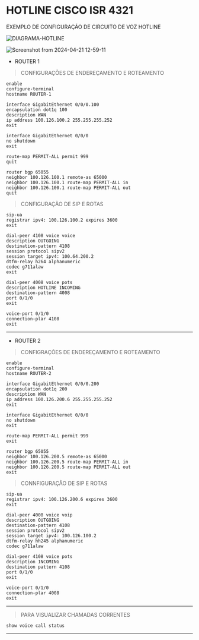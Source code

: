 # HOTLINE CISCO ISR 4321
EXEMPLO DE CONFIGURAÇÃO DE CIRCUITO DE VOZ HOTLINE

![DIAGRAMA-HOTLINE](https://github.com/Lucasolizz/HOTLINE-CISCO_4321/assets/90730521/7f70777e-cfe5-40a4-b493-d975d531c518)

![Screenshot from 2024-04-21 12-59-11](https://github.com/Lucasolizz/HOTLINE-CISCO_4321/assets/90730521/62efac6b-cf56-4a6d-a232-b62a5f1c211e)

- ROUTER 1
> CONFIGURAÇÕES DE ENDEREÇAMENTO E ROTEAMENTO

 
```
enable
configure-terminal
hostname ROUTER-1

interface GigabitEthernet 0/0/0.100
encapsulation dot1q 100
description WAN
ip address 100.126.100.2 255.255.255.252
exit

interface GigabitEthernet 0/0/0
no shutdown
exit

route-map PERMIT-ALL permit 999
quit

router bgp 65055
neighbor 100.126.100.1 remote-as 65000
neighbor 100.126.100.1 route-map PERMIT-ALL in
neighbor 100.126.100.1 route-map PERMIT-ALL out 
quit
```
> CONFIGURAÇÃO DE SIP E ROTAS

```
sip-ua
registrar ipv4: 100.126.100.2 expires 3600
exit

dial-peer 4108 voice voice
description OUTGOING
destination-pattern 4108
session protocol sipv2
session target ipv4: 100.64.200.2
dtfm-relay h264 alphanumeric
codec g711alaw
exit

dial-peer 4008 voice pots
description HOTLINE INCOMING
destination-pattern 4008
port 0/1/0
exit

voice-port 0/1/0
connection-plar 4108
exit
```
---

- ROUTER 2
> CONFIGRAÇÕES DE ENDEREÇAMENTO E ROTEAMENTO

```
enable
configure-terminal
hostname ROUTER-2

interface GigabitEthernet 0/0/0.200
encapsulation dot1q 200
description WAN
ip address 100.126.200.6 255.255.255.252
exit

interface GigabitEthernet 0/0/0
no shutdown
exit

route-map PERMIT-ALL permit 999
exit

router bgp 65055
neighbor 100.126.200.5 remote-as 65000
neighbor 100.126.200.5 route-map PERMIT-ALL in
neighbor 100.126.200.5 route-map PERMIT-ALL out
exit

```
> CONNFIGURAÇÃO DE SIP E ROTAS

```
sip-ua
registrar ipv4: 100.126.200.6 expires 3600
exit

dial-peer 4008 voice voip
description OUTGOING
destination-pattern 4108
session protocol sipv2
session target ipv4: 100.126.100.2
dtfm-relay hh245 alphanumeric
codec g711alaw

dial-peer 4108 voice pots
description INCOMING
destination pattern 4108
port 0/1/0
exit

voice-port 0/1/0
connection-plar 4008
exit
```

---

> PARA VISUALIZAR CHAMADAS CORRENTES

```
show voice call status
```
---
